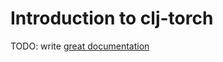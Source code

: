 # Introduction to clj-torch

TODO: write [great documentation](http://jacobian.org/writing/what-to-write/)
